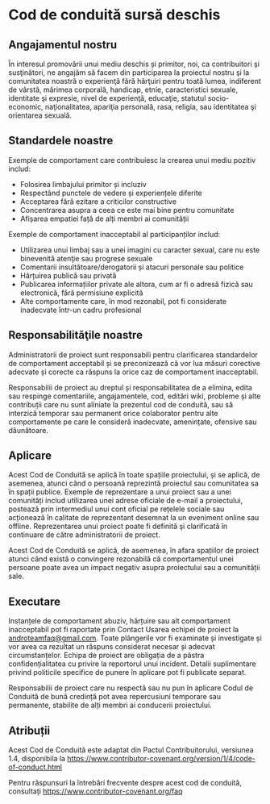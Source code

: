 # Cod de conduită sursă deschis

## Angajamentul nostru

În interesul promovării unui mediu deschis și primitor, noi, ca contribuitori şi susţinători, ne angajăm să facem din participarea la proiectul nostru şi la comunitatea noastră o experienţă fără hărţuiri pentru toată lumea, indiferent de vârstă, mărimea corporală, handicap, etnie, caracteristici sexuale, identitate şi expresie, nivel de experienţă, educaţie, statutul socio-economic, naţionalitatea, apariţia personală, rasa, religia, sau identitatea şi orientarea sexuală.

## Standardele noastre

Exemple de comportament care contribuiesc la crearea unui mediu pozitiv includ:

- Folosirea limbajului primitor și incluziv
- Respectând punctele de vedere și experiențele diferite
- Acceptarea fără ezitare a criticilor constructive
- Concentrarea asupra a ceea ce este mai bine pentru comunitate
- Afișarea empatiei față de alți membri ai comunității

Exemple de comportament inacceptabil al participanților includ:

- Utilizarea unui limbaj sau a unei imagini cu caracter sexual, care nu este binevenită atenţie sau progrese sexuale
- Comentarii insultătoare/derogatorii și atacuri personale sau politice
- Hărțuirea publică sau privată
- Publicarea informațiilor private ale altora, cum ar fi o adresă fizică sau electronică, fără permisiune explicită
- Alte comportamente care, în mod rezonabil, pot fi considerate inadecvate într-un cadru profesional

## Responsabilităţile noastre

Administratorii de proiect sunt responsabili pentru clarificarea standardelor de comportament acceptabil și se preconizează că vor lua măsuri corective adecvate și corecte ca răspuns la orice caz de comportament inacceptabil.

Responsabilii de proiect au dreptul și responsabilitatea de a elimina, edita sau respinge comentariile, angajamentele, cod, editări wiki, probleme și alte contribuții care nu sunt aliniate la prezentul cod de conduită, sau să interzică temporar sau permanent orice colaborator pentru alte comportamente pe care le consideră inadecvate, amenințate, ofensive sau dăunătoare.

## Aplicare

Acest Cod de Conduită se aplică în toate spațiile proiectului, și se aplică, de asemenea, atunci când o persoană reprezintă proiectul sau comunitatea sa în spații publice. Exemple de reprezentare a unui proiect sau a unei comunități includ utilizarea unei adrese oficiale de e-mail a proiectului, postează prin intermediul unui cont oficial pe rețelele sociale sau acționează în calitate de reprezentant desemnat la un eveniment online sau offline. Reprezentarea unui proiect poate fi definită şi clarificată în continuare de către administratorii de proiect.

Acest Cod de Conduită se aplică, de asemenea, în afara spațiilor de proiect atunci când există o convingere rezonabilă că comportamentul unei persoane poate avea un impact negativ asupra proiectului sau a comunității sale.

## Executare

Instanțele de comportament abuziv, hărțuire sau alt comportament inacceptabil pot fi raportate prin Contact Usarea echipei de proiect la androteamfaq@gmail.com. Toate plângerile vor fi examinate și investigate și vor avea ca rezultat un răspuns considerat necesar și adecvat circumstanțelor. Echipa de proiect are obligația de a păstra confidențialitatea cu privire la reportorul unui incident. Detalii suplimentare privind politicile specifice de punere în aplicare pot fi publicate separat.

Responsabilii de proiect care nu respectă sau nu pun în aplicare Codul de Conduită de bună credință pot avea repercusiuni temporare sau permanente, stabilite de alți membri ai conducerii proiectului.

## Atribuții

Acest Cod de Conduită este adaptat din Pactul Contribuitorului, versiunea 1.4, disponibila la https://www.contributor-covenant.org/version/1/4/code-of-conduct.html

Pentru răspunsuri la întrebări frecvente despre acest cod de conduită, consultați https://www.contributor-covenant.org/faq
